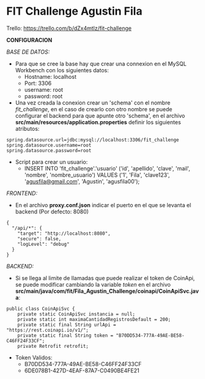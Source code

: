 # FIT Challenge Agustin Fila
Trello: https://trello.com/b/dZx4mtlz/fit-challenge

**CONFIGURACION**

*BASE DE DATOS:*
- Para que se cree la base hay que crear una connexion en el MySQL Workbench con los siguientes datos: 
  -   Hostname: localhost
  -   Port: 3306
  -   username: root
  -   password: root
- Una vez creada la conexion crear un 'schema' con el nombre *fit_challenge*, en el caso de crearlo con otro nombre se puede configurar el backend para que apunte otro 'schema', en el archivo **src/main/resources/application.properties** definir los siguientes atributos:
```
spring.datasource.url=jdbc:mysql://localhost:3306/fit_challenge
spring.datasource.username=root
spring.datasource.password=root
```
- Script para crear un usuario: 
  - INSERT INTO 'fit_challenge'.'usuario' ('id', 'apellido', 'clave', 'mail', 'nombre', 'nombre_usuario') VALUES ('1', 'Fila', 'clave123', 'agusfila@gmail.com',    'Agustin', 'agusfila00');

*FRONTEND:*
  - En el archivo **proxy.conf.json** indicar el puerto en el que se levanta el backend (Por defecto: 8080)
``` 
{
  "/api/*": {
    "target": "http://localhost:8080",
    "secure": false,
    "logLevel": "debug"
  }
}
```
*BACKEND:*
- Si se llega al limite de llamadas que puede realizar el token de CoinApi, se puede modificar cambiando la variable *token* en el archivo **src/main/java/com/fit/Fila_Agustin_Challenge/coinapi/CoinApiSvc.java**:
```
public class CoinApiSvc {
    private static CoinApiSvc instancia = null;
    private static int maximaCantidadRegistrosDefault = 200;
    private static final String urlApi = "https://rest.coinapi.io/v1/";
    private static final String token = "B70DD534-777A-49AE-BE58-C46FF24F33CF";
    private Retrofit retrofit;
```
- Token Validos:
  - B70DD534-777A-49AE-BE58-C46FF24F33CF
  - 6DE078B1-427D-4EAF-87A7-C0490BE4FE21
